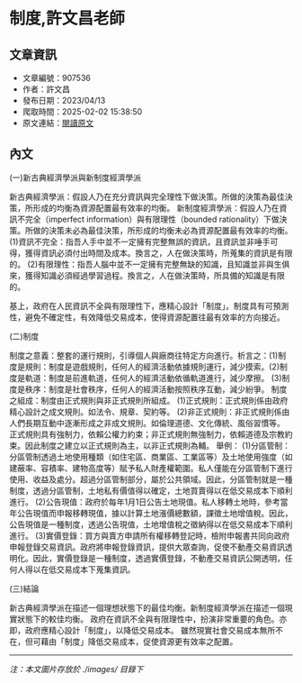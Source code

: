 # 制度,許文昌老師

## 文章資訊
- 文章編號：907536
- 作者：許文昌
- 發布日期：2023/04/13
- 爬取時間：2025-02-02 15:38:50
- 原文連結：[閱讀原文](https://real-estate.get.com.tw/Columns/detail.aspx?no=907536)

## 內文
(一)新古典經濟學派與新制度經濟學派

新古典經濟學派：假設人乃在充分資訊與完全理性下做決策。所做的決策為最佳決策，所形成的均衡為資源配置最有效率的均衡。
新制度經濟學派：假設人乃在資訊不完全（imperfect information）與有限理性（bounded rationality）下做決策。所做的決策未必為最佳決策，所形成的均衡未必為資源配置最有效率的均衡。 (1)資訊不完全：指吾人手中並不一定擁有完整無誤的資訊，且資訊並非唾手可得，獲得資訊必須付出時間及成本。換言之，人在做決策時，所蒐集的資訊是有限的。 (2)有限理性：指吾人腦中並不一定擁有完整無缺的知識，且知識並非與生俱來，獲得知識必須經過學習過程。換言之，人在做決策時，所具備的知識是有限的。 

基上，政府在人民資訊不全與有限理性下，應精心設計「制度」。制度具有可預測性，避免不確定性，有效降低交易成本，使得資源配置往最有效率的方向接近。

 (二)制度

制度之意義：整套的運行規則，引導個人與廠商往特定方向進行。析言之：(1)制度是規則：制度是遊戲規則，任何人的經濟活動依據規則運行，減少摸索。(2)制度是軌道：制度是前進軌道，任何人的經濟活動依循軌道進行，減少摩擦。 (3)制度是秩序：制度是社會秩序，任何人的經濟活動按照秩序互動，減少紛爭。
制度之組成：制度由正式規則與非正式規則所組成。 (1)正式規則：正式規則係由政府精心設計之成文規則。如法令、規章、契約等。  (2)非正式規則：非正式規則係由人們長期互動中逐漸形成之非成文規則。如倫理道德、文化傳統、風俗習慣等。
正式規則具有強制力，依賴公權力約束；非正式規則無強制力，依賴道德及宗教約束。因此制度之建立以正式規則為主，以非正式規則為輔。
舉例： (1)分區管制：分區管制透過土地使用種類（如住宅區、商業區、工業區等）及土地使用強度（如建蔽率、容積率、建物高度等）賦予私人財產權範圍。私人僅能在分區管制下進行使用、收益及處分。超過分區管制部分，屬於公共領域。因此，分區管制就是一種制度，透過分區管制，土地私有價值得以確定，土地買賣得以在低交易成本下順利進行。 (2)公告現值：政府於每年1月1日公告土地現值。私人移轉土地時，參考當年公告現值而申報移轉現值，據以計算土地漲價總數額，課徵土地增值稅。因此，公告現值是一種制度，透過公告現值，土地增值稅之徵納得以在低交易成本下順利進行。 (3)實價登錄：買方與賣方申請所有權移轉登記時，檢附申報書共同向政府申報登錄交易資訊。政府將申報登錄資訊，提供大眾查詢，促使不動產交易資訊透明化。因此，實價登錄是一種制度，透過實價登錄，不動產交易資訊公開透明，任何人得以在低交易成本下蒐集資訊。

(三)結論

新古典經濟學派在描述一個理想狀態下的最佳均衡。新制度經濟學派在描述一個現實狀態下的較佳均衡。
政府在資訊不全與有限理性中，扮演非常重要的角色。亦即，政府應精心設計「制度」，以降低交易成本。
雖然現實社會交易成本無所不在，但可藉由「制度」降低交易成本，促使資源更有效率之配置。

---
*注：本文圖片存放於 ./images/ 目錄下*
